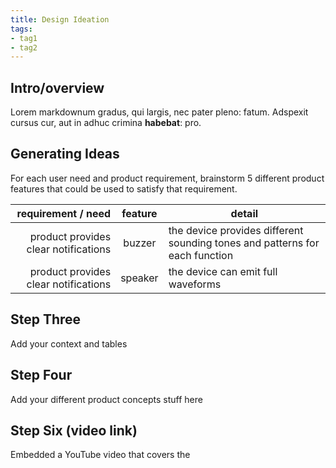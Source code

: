 ```yaml
---
title: Design Ideation
tags:
- tag1
- tag2
---
```


## Intro/overview

Lorem markdownum gradus, qui largis, nec pater pleno: fatum. Adspexit cursus
cur, aut in adhuc crimina **habebat**: pro.

## Generating Ideas

For each user need and product requirement, brainstorm 5 different product features that could be used to satisfy that requirement.

|                   requirement / need |             feature              | detail                                                                      |
| -----------------------------------: | :------------------------------: | --------------------------------------------------------------------------- |
| product provides clear notifications |              buzzer              | the device provides different sounding tones and patterns for each function |
| product provides clear notifications |             speaker              | the device can emit full waveforms                                          |

## Step Three

Add your context and tables

## Step Four

Add your different product concepts stuff here

## Step Six (video link)
Embedded a YouTube video that covers the 
